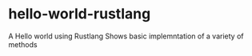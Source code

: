 # hello-world-rustlang

A Hello world using Rustlang
Shows basic implemntation of a variety of methods
